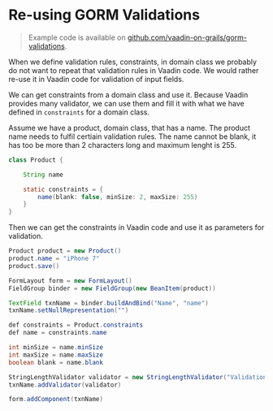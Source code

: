 # Re-using GORM Validations

> Example code is available on
[github.com/vaadin-on-grails/gorm-validations](https://github.com/vaadin-on-grails/gorm-validations).

When we define validation rules, constraints, in domain class we probably do not want to repeat that validation rules in Vaadin code. We would rather re-use it in Vaadin code for validation of input fields.

We can get constraints from a domain class and use it. Because Vaadin provides many validator, we can use them and fill it with what we have defined in `constraints` for a domain class.

Assume we have a product, domain class, that has a name. The product name needs to fulfil certiain validation rules. The name cannot be blank, it has too be more than 2 characters long and maximum lenght is 255.

``` java
class Product {

    String name

    static constraints = {
        name(blank: false, minSize: 2, maxSize: 255)
    }
}
```

Then we can get the constraints in Vaadin code and use it as parameters for validation.

``` java
Product product = new Product()
product.name = "iPhone 7"
product.save()

FormLayout form = new FormLayout()
FieldGroup binder = new FieldGroup(new BeanItem(product))

TextField txnName = binder.buildAndBind("Name", "name")
txnName.setNullRepresentation("")

def constraints = Product.constraints
def name = constraints.name

int minSize = name.minSize
int maxSize = name.maxSize
boolean blank = name.blank

StringLengthValidator validator = new StringLengthValidator("Validation failed", minSize, maxSize, blank)
txnName.addValidator(validator)

form.addComponent(txnName)
```
